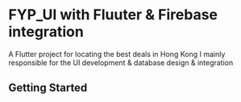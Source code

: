 # FYP_UI with Fluuter & Firebase integration

A Flutter project for locating the best deals in Hong Kong
I mainly responsible for the UI development & database design & integration

## Getting Started

